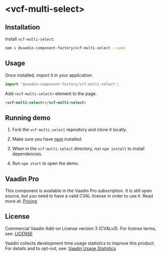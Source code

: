 # &lt;vcf-multi-select&gt;





<!--
[![Gitter](https://badges.gitter.im/Join%20Chat.svg)](https://gitter.im/vaadin/web-components?utm_source=badge&utm_medium=badge&utm_campaign=pr-badge)
[![npm version](https://badgen.net/npm/v/@vaadin-component-factory/vcf-multi-select)](https://www.npmjs.com/package/@vaadin-component-factory/vcf-multi-select)
[![Published on Vaadin Directory](https://img.shields.io/badge/Vaadin%20Directory-published-00b4f0.svg)](https://vaadin.com/directory/component/vaadin-component-factoryvcf-multi-select)

[Live demo ↗](https://vcf-multi-select.netlify.com)
|
[API documentation ↗](https://vcf-multi-select.netlify.com/api/#/elements/Vaadin.VcfMultiSelect)
-->

## Installation

Install `vcf-multi-select`:

```sh
npm i @vaadin-component-factory/vcf-multi-select --save
```

## Usage

Once installed, import it in your application:

```js
import '@vaadin-component-factory/vcf-multi-select';
```

Add `<vcf-multi-select>` element to the page.

```html
<vcf-multi-select></vcf-multi-select>
```

## Running demo

1. Fork the `vcf-multi-select` repository and clone it locally.

1. Make sure you have [npm](https://www.npmjs.com/) installed.

1. When in the `vcf-multi-select` directory, run `npm install` to install dependencies.

1. Run `npm start` to open the demo.

<!--
## Server-side API

This is the client-side (Polymer 3) web component. If you are looking for the server-side (Java) API for the Vaadin Platform, it can be found here: [VcfMultiSelect](https://vaadin.com/directory/component/VcfMultiSelect) -->

## Vaadin Pro

This component is available in the Vaadin Pro subscription. It is still open source, but you need to have a valid CVAL license in order to use it. Read more at: [Pricing](https://vaadin.com/pricing)

## License

Commercial Vaadin Add-on License version 3 (CVALv3). For license terms, see: [LICENSE](https://github.com/vaadin-component-factory/vcf-multi-select/blob/master/LICENSE)

Vaadin collects development time usage statistics to improve this product. For details and to opt-out, see: [Vaadin Usage Statistics](https://github.com/vaadin/vaadin-usage-statistics)
